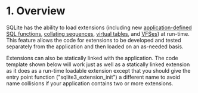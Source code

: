 # 1\. Overview


SQLite has the ability to load extensions (including new
[application\-defined SQL functions](appfunc.html),
[collating sequences](datatype3.html#collation), [virtual tables](vtab.html), and [VFSes](vfs.html)) at run\-time.
This feature allows the code for extensions to be developed and
tested separately from the application and then loaded
on an as\-needed basis.


Extensions can also be statically linked with the application.
The code template shown below will work just as well as a statically
linked extension as it does as a run\-time loadable extension except that
you should give the entry point function ("sqlite3\_extension\_init")
a different name to avoid name collisions if your application contains
two or more extensions.


